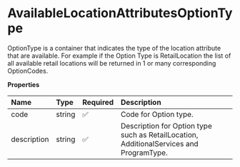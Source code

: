 # AvailableLocationAttributesOptionType

OptionType is a container that indicates the type of the location attribute that are available. For example if the Option Type is RetailLocation the list of all available retail locations will be returned in 1 or many corresponding OptionCodes.

**Properties**

| Name        | Type   | Required | Description                                                                             |
| :---------- | :----- | :------- | :-------------------------------------------------------------------------------------- |
| code        | string | ✅       | Code for Option type.                                                                   |
| description | string | ✅       | Description for Option type such as RetailLocation, AdditionalServices and ProgramType. |

<!-- This file was generated by liblab | https://liblab.com/ -->
